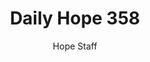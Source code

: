 ---
image: /assets/img/daily-hope-default-artwork.png
title: Daily Hope 358
number: 358
categories:
  - Daily Hope
author: Hope Staff
notes: Daily Hope 358
embed: >-
  EMBED_GOES_HERE
---
